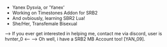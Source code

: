 - Yanex Dysvia, or 'Yanex'
- Working on Timestones Addon for SRB2
- And ovbiously, learning SBR2 Lua!
- She/Her, Transfemale Bisexual

--> If you ever get interested in helping me, contact me via discord, user is hvnter_0 <--
--> Oh well, i have a SRB2 MB Account too! [YAN_09].
